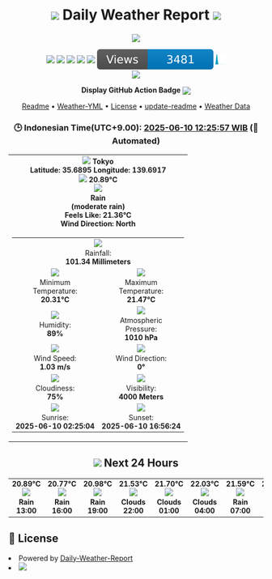 # <h1 align='center'><img height='35' src='images/cloud.png'> Daily Weather Report <img height='35' src='images/cloud.png'></h1>
<p align=center><img align=center height='80' src=images/logo_white_cropped.png></p>

<p align="center"><a href="https://github.com/azrielbsi/Daily-Weather-Report/graphs/contributors"><img align="center" src="https://img.shields.io/github/contributors/azrielbsi/Daily-Weather-Report"></a> <a href="https://github.com/azrielbsi/Daily-Weather-Report/issues"><img align="center" src="https://img.shields.io/github/issues/azrielbsi/Daily-Weather-Report"></a> <a href="https://github.com/azrielbsi/Daily-Weather-Report/pulls"><img align="center" src="https://img.shields.io/badge/PRs-welcome-brightgreen.svg?style=shields"></a> <a href="https://github.com/azrielbsi/Daily-Weather-Report/pulls"><img align="center" src="https://img.shields.io/github/issues-pr/azrielbsi/Daily-Weather-Report"></a> <a href="https://github.com/azrielbsi/Daily-Weather-Report/commits/main/"><img align="center" src="https://img.shields.io/github/commit-activity/m/azrielbsi/Daily-Weather-Report"></a> <img align="center" src="https://github.com/Julius-Ulee/github-profile-views-counter/blob/master/svg/736731255/badge.svg"> <img height='20' align="center" src="https://github.com/Julius-Ulee/github-profile-views-counter/blob/master/graph/736731255/small/week.png"><br><a href="https://github.com/azrielbsi/Daily-Weather-Report"><img align="center" src="https://img.shields.io/maintenance/yes/2024"></a></p>
<p align="center"><b>Display GitHub Action Badge</b> <a href="https://github.com/azrielbsi/Daily-Weather-Report/actions/workflows/weather.yml"><img align="center" src="https://github.com/azrielbsi/Daily-Weather-Report/actions/workflows/weather.yml/badge.svg"></a></p>
<p align="center"><a href="https://github.com/azrielbsi/Daily-Weather-Report/blob/main/README.md">Readme</a> • <a href="https://github.com/azrielbsi/Daily-Weather-Report/blob/main/.github/workflows/weather.yml">Weather-YML</a> • <a href="https://github.com/azrielbsi/Daily-Weather-Report/blob/main/LICENSE">License</a> • <a href="https://github.com/azrielbsi/Daily-Weather-Report/blob/main/scripts/update_readme.sh">update-readme</a> • <a href="https://github.com/azrielbsi/Daily-Weather-Report/blob/main/weather.json">Weather Data</a></p>
<h3 align='center'>🕒 Indonesian Time(UTC+9.00): <u>2025-06-10 12:25:57 WIB</u> (🤖Automated)</h3>

<table align='center'>
<tr>
<td align='center'><img src='images/placeholder.png' height='18'> <b>Tokyo</b><br><b>Latitude: 35.6895 Longitude: 139.6917</b><br><img src='images/thermometer.png' height='18'> <b>20.89°C</b><br><img src='https://openweathermap.org/img/w/10d.png' height='50'><br><b>Rain</b><br><b>(moderate rain)</b><br><b>Feels Like: 21.36°C<br><b>Wind Direction: North</b></b></td>
</tr>
<td>
<table>
<tr>
<td align='center' colspan='2'><img src='images/rain.png' height='25'><br>Rainfall: <br><b>101.34 Millimeters</b></td>

</tr>
<tr>
<td align='center'><img src='images/fast.png' height='25'><br>Minimum<br>Temperature:<br><b>20.31°C</b></td>
<td align='center'><img src='images/fast.png' height='25'><br>Maximum<br>Temperature:<br><b>21.47°C</b></td>
</tr>
<tr>
<td align='center'><img src='images/humidity.png' height='25'><br>Humidity:<br><b>89%</b></td>
<td align='center'><img src='images/atmospheric.png' height='25'><br>Atmospheric<br>Pressure:<br><b>1010 hPa</b></td>
</tr>
<tr>
<td align='center'><img src='images/air-flow.png' height='25'><br>Wind Speed:<br><b>1.03 m/s</b><br></b></td>
<td align='center'><img src='images/anemometer.png' height='25'><br>Wind Direction:<br><b>0°</b></td>
</tr>
<tr>
<td align='center'><img src='images/cloudy.png' height='25'><br>Cloudiness:<br><b>75%</b></td>
<td align='center'><img src='images/low-visibility.png' height='25'><br>Visibility:<br><b>4000 Meters</b></td>
</tr>
<tr>
<td align='center'><img src='images/sunrise.png' height='25'><br>Sunrise:<br><b>2025-06-10 02:25:04</b></td>
<td align='center'><img src='images/sunsets.png' height='25'><br>Sunset:<br><b>2025-06-10 16:56:24</b></td>
</tr>
</table>
</table>
<h2 align=center><img src=images/clock.png height=25> Next 24 Hours</h2>
<table align=center>
<tr>
<td align=center><b>20.89°C</b><br><img src='https://openweathermap.org/img/w/10d.png' height='50'><br><b>Rain</b><br><b>13:00</b></td>
<td align=center><b>20.77°C</b><br><img src='https://openweathermap.org/img/w/10d.png' height='50'><br><b>Rain</b><br><b>16:00</b></td>
<td align=center><b>20.98°C</b><br><img src='https://openweathermap.org/img/w/10n.png' height='50'><br><b>Rain</b><br><b>19:00</b></td>
<td align=center><b>21.53°C</b><br><img src='https://openweathermap.org/img/w/04n.png' height='50'><br><b>Clouds</b><br><b>22:00</b></td>
<td align=center><b>21.70°C</b><br><img src='https://openweathermap.org/img/w/04n.png' height='50'><br><b>Clouds</b><br><b>01:00</b></td>
<td align=center><b>22.03°C</b><br><img src='https://openweathermap.org/img/w/04d.png' height='50'><br><b>Clouds</b><br><b>04:00</b></td>
<td align=center><b>21.59°C</b><br><img src='https://openweathermap.org/img/w/10d.png' height='50'><br><b>Rain</b><br><b>07:00</b></td>
<td align=center><b>22.67°C</b><br><img src='https://openweathermap.org/img/w/10d.png' height='50'><br><b>Rain</b><br><b>10:00</b></td>
</tr>
</table>
<h2>📄 License</h2>
<li>Powered by <a href="https://github.com/Julius-Ulee/Daily-Weather-Report">Daily-Weather-Report</a></li>
<li><a href="https://github.com/azrielbsi/Daily-Weather-Report/blob/main/LICENSE"><img src="https://img.shields.io/badge/License-MIT-yellow.svg"></a></li>
